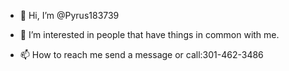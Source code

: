 - 👋 Hi, I’m @Pyrus183739
- 👀 I’m interested in people that have things in common with me.

- 📫 How to reach me send a message or call:301-462-3486

<!---
Pyrus183739/Pyrus183739 is a ✨ special ✨ repository because its `README.md` (this file) appears on your GitHub profile.
You can click the Preview link to take a look at your changes.
--->
